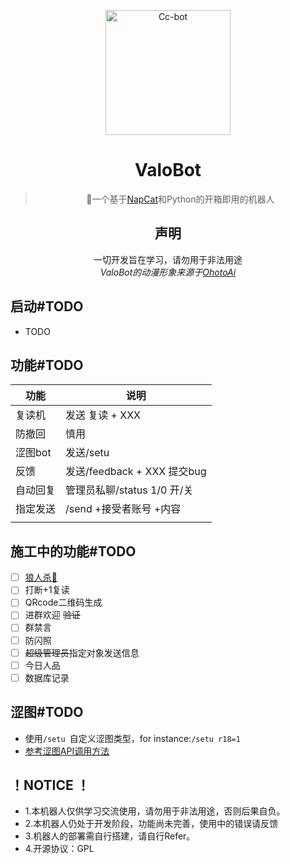 <p align="center">
  <a href="https://www.pixiv.net/artworks/93066887">
    <img src="https://raw.githubusercontent.com/BlingCc233/go-cqhttp-ccbot/main/OtoAi.png" width="200" height="200" alt="Cc-bot">
  </a>
</p>

<div align="center">
  
# ValoBot
> 🤖一个基于<a href="https://github.com/NapNeko/NapCatQQ">NapCat</a>和Python的开箱即用的机器人

<p align="center">
<!--
  <a href="https://github.com/BlingCc233/go-cqhttp-ccbot/releases">
    <img src="https://img.shields.io/github/v/release/BlingCc233/go-cqhttp-ccbot?color=blueviolet&include_prereleases&style=for-the-badge" alt="release">
  </a>
-->
</p>

## 声明
一切开发旨在学习，请勿用于非法用途
  <br/>
_ValoBot的动漫形象来源于[OhotoAi](https://wonder-egg-priority.com/character/ai/)_
</div>

## 启动#TODO

- TODO

## 功能#TODO

| 功能        | 说明                      |
| ---------- |-------------------------|
| 复读机      | 发送 复读 + XXX             |
| 防撤回      | 慎用                      |
| 涩图bot     | 发送/setu                 |
| 反馈        | 发送/feedback + XXX 提交bug |
| 自动回复     | 管理员私聊/status 1/0 开/关    |
| 指定发送     | /send +接受者账号 +内容        |
|      |                         |

## 施工中的功能#TODO
- [ ] [狼人杀🐺](https://github.com/HUZHU-TEAM/Wolf-game "狼人杀")
- [ ] 打断+1复读
- [ ] QRcode二维码生成
- [ ] 进群欢迎 ~~验证~~
- [ ] 群禁言
- [ ] 防闪照
- [ ] ~~超级管理员~~指定对象发送信息
- [ ] 今日人品
- [ ] 数据库记录

## 涩图#TODO
- 使用`/setu `自定义涩图类型，for instance:`/setu r18=1`
- <a href="https://api.lolicon.app/#/">参考涩图API调用方法</a>

## ！NOTICE ！
- 1.本机器人仅供学习交流使用，请勿用于非法用途，否则后果自负。
- 2.本机器人仍处于开发阶段，功能尚未完善，使用中的错误请反馈
- 3.机器人的部署需自行搭建，请自行Refer。
- 4.开源协议：GPL